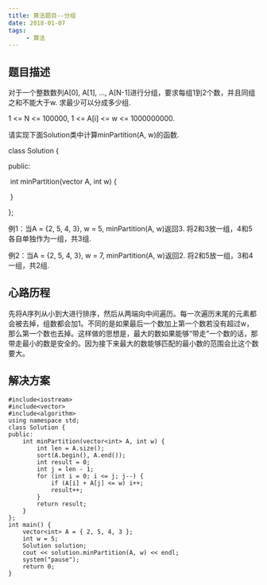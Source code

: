 ```yaml
---
title: 算法题目--分组
date: 2018-01-07
tags: 
     - 算法
---
```


## 题目描述

对于一个整数数列A[0], A[1], ..., A[N-1]进行分组，要求每组1到2个数，并且同组之和不能大于w. 求最少可以分成多少组.

1 <= N <= 100000, 1 <= A[i] <= w <= 1000000000.

 请实现下面Solution类中计算minPartition(A, w)的函数.

<!--more-->

 class Solution {

 public:

​         int minPartition(vector<int> A, int w) {

​        }

 };

 例1：当A = {2, 5, 4, 3}, w = 5, minPartition(A, w)返回3. 将2和3放一组，4和5各自单独作为一组，共3组.

 例2：当A = {2, 5, 4, 3}, w = 7, minPartition(A, w)返回2. 将2和5放一组，3和4一组，共2组.

## 心路历程

先将A序列从小到大进行排序，然后从两端向中间遍历。每一次遍历末尾的元素都会被去掉，组数都会加1。不同的是如果最后一个数加上第一个数若没有超过w，那么第一个数也去掉。这样做的思想是，最大的数如果能够“带走”一个数的话，那带走最小的数是安全的。因为接下来最大的数能够匹配的最小数的范围会比这个数要大。

## 解决方案

```
#include<iostream>
#include<vector>
#include<algorithm>
using namespace std;
class Solution {
public:
	int minPartition(vector<int> A, int w) {
		int len = A.size();
		sort(A.begin(), A.end());
		int result = 0;
		int j = len - 1;
		for (int i = 0; i <= j; j--) {
			if (A[i] + A[j] <= w) i++;
			result++;
		}
		return result;
	}
};
int main() {
	vector<int> A = { 2, 5, 4, 3 };
	int w = 5;
	Solution solution;
	cout << solution.minPartition(A, w) << endl;
	system("pause");
	return 0;
}
```